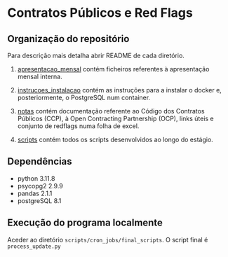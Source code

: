 # Contratos Públicos e Red Flags

## Organização do repositório

Para descrição mais detalha abrir README de cada diretório.  

1. [apresentacao_mensal](https://github.com/forcera/red_flags/tree/master/apresentacao_mensal) contém ficheiros referentes à apresentação mensal interna. 

2. [instrucoes_instalacao](https://github.com/forcera/red_flags/tree/master/instrucoes_instalacao) contém as instruções para a instalar o docker e, posteriormente, o PostgreSQL num container. 

3. [notas](https://github.com/forcera/red_flags/tree/master/notas) contém documentação referente ao Código dos Contratos Públicos (CCP), à Open Contracting Partnership (OCP), links úteis e conjunto de redflags numa folha de excel. 

4. [scripts](https://github.com/forcera/red_flags/tree/master/scripts) contém todos os scripts desenvolvidos ao longo do estágio. 


## Dependências

- python 3.11.8
- psycopg2 2.9.9
- pandas 2.1.1
- postgreSQL 8.1

  
## Execução do programa localmente

Aceder ao diretório `scripts/cron_jobs/final_scripts`. O script final é `process_update.py`


